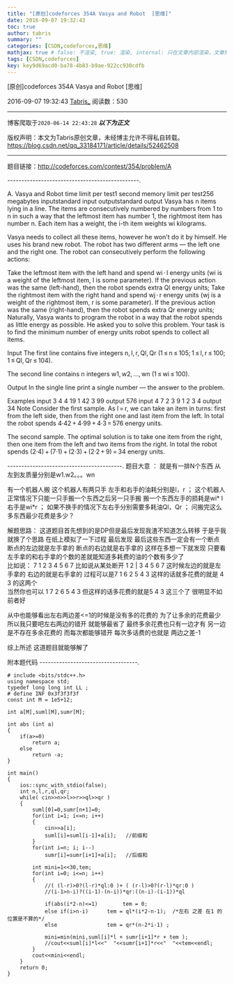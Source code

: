 ```yaml
---
title: "[原创]codeforces 354A Vasya and Robot  [思维]"
date: 2016-09-07 19:32:43
toc: true
author: tabris
summary: ""
categories: [CSDN,codeforces,思维]
mathjax: true # false: 不渲染, true: 渲染, internal: 只在文章内部渲染，文章列表中不渲染
tags: [CSDN,codeforces]
key: key9d69acd0-ba78-4b83-b9ae-922cc930cdfb
---
```


[原创]codeforces 354A Vasya and Robot  [思维]

2016-09-07 19:32:43  [Tabris_](https://me.csdn.net/qq_33184171) 阅读数：530

---

博客爬取于`2020-06-14 22:43:28`
***以下为正文***

版权声明：本文为Tabris原创文章，未经博主允许不得私自转载。
https://blog.csdn.net/qq_33184171/article/details/52462508

<!-- more -->

---

题目链接：http://codeforces.com/contest/354/problem/A

-----------------------------------------------.

A. Vasya and Robot
time limit per test1 second
memory limit per test256 megabytes
inputstandard input
outputstandard output
Vasya has n items lying in a line. The items are consecutively numbered by numbers from 1 to n in such a way that the leftmost item has number 1, the rightmost item has number n. Each item has a weight, the i-th item weights wi kilograms.

Vasya needs to collect all these items, however he won't do it by himself. He uses his brand new robot. The robot has two different arms — the left one and the right one. The robot can consecutively perform the following actions:

Take the leftmost item with the left hand and spend wi · l energy units (wi is a weight of the leftmost item, l is some parameter). If the previous action was the same (left-hand), then the robot spends extra Ql energy units;
Take the rightmost item with the right hand and spend wj · r energy units (wj is a weight of the rightmost item, r is some parameter). If the previous action was the same (right-hand), then the robot spends extra Qr energy units;
Naturally, Vasya wants to program the robot in a way that the robot spends as little energy as possible. He asked you to solve this problem. Your task is to find the minimum number of energy units robot spends to collect all items.

Input
The first line contains five integers n, l, r, Ql, Qr (1 ≤ n ≤ 105; 1 ≤ l, r ≤ 100; 1 ≤ Ql, Qr ≤ 104).

The second line contains n integers w1, w2, ..., wn (1 ≤ wi ≤ 100).

Output
In the single line print a single number — the answer to the problem.

Examples
input
3 4 4 19 1
42 3 99
output
576
input
4 7 2 3 9
1 2 3 4
output
34
Note
Consider the first sample. As l = r, we can take an item in turns: first from the left side, then from the right one and last item from the left. In total the robot spends 4·42 + 4·99 + 4·3 = 576 energy units.

The second sample. The optimal solution is to take one item from the right, then one item from the left and two items from the right. In total the robot spends (2·4) + (7·1) + (2·3) + (2·2 + 9) = 34 energy units.

-----------------------------------------.
题目大意  ：
就是有一排N个东西  从左到友质量分别是w1.w2。。。wn
 
有一个机器人搬  这个机器人有两只手  左手和右手的油耗分别是l，r  ；
这个机器人正常情况下只能一只手搬一个东西之后另一只手搬  搬一个东西左手的损耗是wi* l 右手是wi*r ；
如果不换手的情况下左右手分别需要多耗油Ql，Qr   ；
问搬完这么多东西最少花费是多少？


解题思路：
这道题目首先想到的是DP但是最后发现我渣不知道怎么转移 
于是乎我就换了个思路  在纸上模拟了一下过程 最后发现 最后这些东西一定会有一个断点 断点的左边就是左手拿的 断点的右边就是右手拿的  这样在多想一下就发现 只要看左手拿的和右手拿的个数的差就能知道多耗费的油的个数有多少了  
比如说：
7
1 2 3 4 5 6 7 
比如说从某处断开
1 2 | 3 4 5 6 7
这时候左边的就是左手拿的 右边的就是右手拿的  过程可以是7 1 6 2 5 4 3 这样的话就多花费的就是 4 3 的这两个    
当然你也可以 1 7 2 6 5 4 3 但这样的话多花费的就是5 4 3 这三个了  很明显不如前者好  

从中也能够看出左右两边差<=1的时候是没有多的花费的
为了让多余的花费最少 所以我只要吧左右两边的错开 就能够最省了 最终多余花费也只有一边才有 另一边是不存在多余花费的
而每次都能够错开 每次多话费的也就是 两边之差-1  

综上所述 这道题目就能够解了

附本题代码
-----------------------------------.
```
# include <bits/stdc++.h>
using namespace std;
typedef long long int LL ;
# define INF 0x3f3f3f3f
const int M = 1e5+12;

int a[M],suml[M],sumr[M];

int abs (int a)
{
    if(a>=0)
        return a;
    else
        return -a;
}

int main()
{
    ios::sync_with_stdio(false);
    int n,l,r,ql,qr;
    while( cin>>n>>l>>r>>ql>>qr )
    {
        suml[0]=0,sumr[n+1]=0;
        for(int i=1; i<=n; i++)
        {
            cin>>a[i];
            suml[i]=suml[i-1]+a[i];   //前缀和
        }
        for(int i=n; i; i--)
            sumr[i]=sumr[i+1]+a[i];   //后缀和

        int mini=1<<30,tem;
        for(int i=0; i<=n; i++)
        {
            //( (l-r)>0?(l-r)*ql:0 )+ ( (r-l)>0?(r-l)*qr:0 )
            //(i-1>n-i)?((i-1)-(n-i))*qr:((n-i)-(i-1))*ql

            if(abs(i*2-n)<=1)        tem = 0;
            else if(i>n-i)      tem = ql*(i*2-n-1);  /*左右 之差 在1 的位置是不算的*/
            else                tem = qr*(n-2*i-1) ;

            mini=min(mini,suml[i]*l + sumr[i+1]*r + tem );
            //cout<<suml[i]*l<<"  "<<sumr[i+1]*r<<"  "<<tem<<endl;
        }
        cout<<mini<<endl;
    }
    return 0;
}


```
